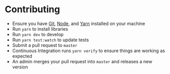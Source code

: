 # Contributing

- Ensure you have [Git](https://git-scm.com/), [Node](https://nodejs.org), and [Yarn](https://yarnpkg.com) installed on your machine
- Run `yarn` to install libraries
- Run `yarn dev` to develop
- Run `yarn test:watch` to update tests
- Submit a pull request to `master`
- Continuous Integration runs `yarn verify` to ensure things are working as expected
- An admin merges your pull request into `master` and releases a new version
